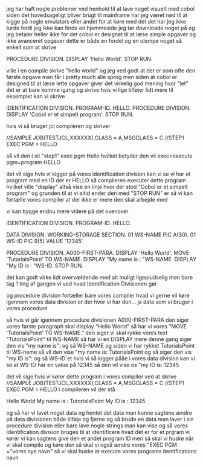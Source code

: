 jeg har haft nogle problemer ved henhold til at lave noget visuelt med cobol
siden det hovedsageligt bliver brugt til mainframe har jeg været nød til at kigge på nogle emulators eller andet for at køre med det
det har jeg ikke turde fordi jeg ikke kan finde en hjemmeside jeg tør downloade noget på og jeg betaler heller ikke for det
cobol er designet til at læse simple opgaver og ikke avanceret opgaver dette er både en fordel og en ulempe
noget så enkelt som at skrive 

PROCEDURE DIVISION.
   DISPLAY 'Hello World'.
STOP RUN.

ville i en compile skrive "hello world" og jeg ved godt at det er som ofte den første opgave man får i pretty much alle sprog
men siden at cobol er designed til at læse lette opgaver giver det virkelig god mening hvor "let" det er at bare komme igang og skrive
hvis vi lige tilføjer lidt mere til eksemplet kan vi skrive 


IDENTIFICATION DIVISION.
PROGRAM-ID. HELLO.
PROCEDURE DIVISION.
DISPLAY 'Cobol er et simpelt program'.
STOP RUN.

hvis vi så bruger jcl compileren og skriver 

//SAMPLE JOB(TESTJCL,XXXXXX),CLASS = A,MSGCLASS = C
//STEP1 EXEC PGM = HELLO

så vil den i sit "step1" exec pgm Hello hvilket betyder den vil exec=execute pgm=program HELLO

det vil sige hvis vi kigger på vores identification division kan vi se vi har et program med en ID der er HELLO
så compileren executer dette program hvilket ville "display" altså vise en linje hvor der stod "Cobol er et simpelt program"
og grunden til at vi altid ender den med "STOP RUN" er så vi kan fortælle vores compiler at der ikke er mere den skal arbejde med

vi kan bygge endnu mere videre på det ovenover

IDENTIFICATION DIVISION.
PROGRAM-ID. HELLO.

DATA DIVISION.
   WORKING-STORAGE SECTION.
   01 WS-NAME PIC A(30).
   01 WS-ID PIC 9(5) VALUE '12345'.

PROCEDURE DIVISION.
   A000-FIRST-PARA.
   DISPLAY 'Hello World'.
   MOVE 'TutorialsPoint' TO WS-NAME.
   DISPLAY "My name is : "WS-NAME.
   DISPLAY "My ID is : "WS-ID.
STOP RUN.

det kan godt virke lidt overvældende med alt muligt ligepludselig men bare tag 1 ting af gangen
vi ved hvad 
Identification Divisionen gør

og procedure division fortæller bare vores compiler hvad vi gerne vil køre igennem
vores data division er der hvor vi har den... ja data som vi bruger i vores procedure

så hvis vi går igennem procedure divisionen A000-FIRST-PARA den siger vores første paragraph skal display "Hello World"
så har vi vores "MOVE 'TutorialsPoint' TO WS-NAME." den siger vi skal rykke vores text "TutorialsPoint" til WS-NAME
så har vi en DISPLAY mere denne gang siger den vis "my name is": og så WS-NAME og siden vi har rykket TutorialsPoint til WS-name
så vil den vise "my name is: TutorialsPoint
og så siger den vis "my ID is": og så WS-ID`et hvis vi så kigger pååe i vores data division kan vi se at WS-ID har en value på 12345
så den vil vise os "my ID is: 12345

det vil sige hvis vi kører dette program i vores compiler ved at skrive
//SAMPLE JOB(TESTJCL,XXXXXX),CLASS = A,MSGCLASS = C
//STEP1 EXEC PGM = HELLO
i compileren
vil der stå

Hello World
My name is : TutorialsPoint
My ID is : 12345

og så har vi lavet noget data og hentet det data man kunne sagtens ændre på data divisionen både tilføje og fjerne
og så brude en data man laver i sin procedure division eller bare lave nogle strings man kan vise og så vores Identification division
bruges til at identificere hvad det er for et prgram vi kører vi kan sagtens give den et andet program ID men så skal vi huske når vi skal compile og køre den så skal vi også ændre vores "EXEC PGM ="vores nye navn" så vi skal huske at execute vores programs itentifications navn